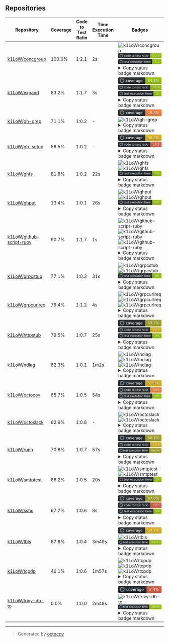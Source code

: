 ## Repositories

| Repository | Coverage | Code to Test Ratio | Time Execution Time | Badges |
| --- | --- | --- | --- | --- |
| [k1LoW/concgroup](https://github.com/k1LoW/concgroup) | 100.0% | 1:2.1 | 2s | ![k1LoW/concgroup](https://raw.githubusercontent.com/k1LoW/octocovs/main/badges/k1LoW/concgroup/coverage.svg) ![k1LoW/concgroup](https://raw.githubusercontent.com/k1LoW/octocovs/main/badges/k1LoW/concgroup/ratio.svg) ![k1LoW/concgroup](https://raw.githubusercontent.com/k1LoW/octocovs/main/badges/k1LoW/concgroup/time.svg) <details><summary>Copy status badge markdown</summary>```![Coverage](https://raw.githubusercontent.com/k1LoW/octocovs/main/badges/k1LoW/concgroup/coverage.svg)```<br>```![Code to Test Ratio](https://raw.githubusercontent.com/k1LoW/octocovs/main/badges/k1LoW/concgroup/ratio.svg)```<br>```![Test Execution Time](https://raw.githubusercontent.com/k1LoW/octocovs/main/badges/k1LoW/concgroup/time.svg)```</details> |
| [k1LoW/expand](https://github.com/k1LoW/expand) | 83.2% | 1:1.7 | 3s | ![k1LoW/expand](https://raw.githubusercontent.com/k1LoW/octocovs/main/badges/k1LoW/expand/coverage.svg) ![k1LoW/expand](https://raw.githubusercontent.com/k1LoW/octocovs/main/badges/k1LoW/expand/ratio.svg) ![k1LoW/expand](https://raw.githubusercontent.com/k1LoW/octocovs/main/badges/k1LoW/expand/time.svg) <details><summary>Copy status badge markdown</summary>```![Coverage](https://raw.githubusercontent.com/k1LoW/octocovs/main/badges/k1LoW/expand/coverage.svg)```<br>```![Code to Test Ratio](https://raw.githubusercontent.com/k1LoW/octocovs/main/badges/k1LoW/expand/ratio.svg)```<br>```![Test Execution Time](https://raw.githubusercontent.com/k1LoW/octocovs/main/badges/k1LoW/expand/time.svg)```</details> |
| [k1LoW/gh-grep](https://github.com/k1LoW/gh-grep) | 71.1% | 1:0.2 | - | ![k1LoW/gh-grep](https://raw.githubusercontent.com/k1LoW/octocovs/main/badges/k1LoW/gh-grep/coverage.svg) ![k1LoW/gh-grep](https://raw.githubusercontent.com/k1LoW/octocovs/main/badges/k1LoW/gh-grep/ratio.svg) <details><summary>Copy status badge markdown</summary>```![Coverage](https://raw.githubusercontent.com/k1LoW/octocovs/main/badges/k1LoW/gh-grep/coverage.svg)```<br>```![Code to Test Ratio](https://raw.githubusercontent.com/k1LoW/octocovs/main/badges/k1LoW/gh-grep/ratio.svg)```</details> |
| [k1LoW/gh-setup](https://github.com/k1LoW/gh-setup) | 56.5% | 1:0.2 | - | ![k1LoW/gh-setup](https://raw.githubusercontent.com/k1LoW/octocovs/main/badges/k1LoW/gh-setup/coverage.svg) ![k1LoW/gh-setup](https://raw.githubusercontent.com/k1LoW/octocovs/main/badges/k1LoW/gh-setup/ratio.svg) <details><summary>Copy status badge markdown</summary>```![Coverage](https://raw.githubusercontent.com/k1LoW/octocovs/main/badges/k1LoW/gh-setup/coverage.svg)```<br>```![Code to Test Ratio](https://raw.githubusercontent.com/k1LoW/octocovs/main/badges/k1LoW/gh-setup/ratio.svg)```</details> |
| [k1LoW/ghfs](https://github.com/k1LoW/ghfs) | 81.8% | 1:0.2 | 22s | ![k1LoW/ghfs](https://raw.githubusercontent.com/k1LoW/octocovs/main/badges/k1LoW/ghfs/coverage.svg) ![k1LoW/ghfs](https://raw.githubusercontent.com/k1LoW/octocovs/main/badges/k1LoW/ghfs/ratio.svg) ![k1LoW/ghfs](https://raw.githubusercontent.com/k1LoW/octocovs/main/badges/k1LoW/ghfs/time.svg) <details><summary>Copy status badge markdown</summary>```![Coverage](https://raw.githubusercontent.com/k1LoW/octocovs/main/badges/k1LoW/ghfs/coverage.svg)```<br>```![Code to Test Ratio](https://raw.githubusercontent.com/k1LoW/octocovs/main/badges/k1LoW/ghfs/ratio.svg)```<br>```![Test Execution Time](https://raw.githubusercontent.com/k1LoW/octocovs/main/badges/k1LoW/ghfs/time.svg)```</details> |
| [k1LoW/ghput](https://github.com/k1LoW/ghput) | 13.4% | 1:0.1 | 26s | ![k1LoW/ghput](https://raw.githubusercontent.com/k1LoW/octocovs/main/badges/k1LoW/ghput/coverage.svg) ![k1LoW/ghput](https://raw.githubusercontent.com/k1LoW/octocovs/main/badges/k1LoW/ghput/ratio.svg) ![k1LoW/ghput](https://raw.githubusercontent.com/k1LoW/octocovs/main/badges/k1LoW/ghput/time.svg) <details><summary>Copy status badge markdown</summary>```![Coverage](https://raw.githubusercontent.com/k1LoW/octocovs/main/badges/k1LoW/ghput/coverage.svg)```<br>```![Code to Test Ratio](https://raw.githubusercontent.com/k1LoW/octocovs/main/badges/k1LoW/ghput/ratio.svg)```<br>```![Test Execution Time](https://raw.githubusercontent.com/k1LoW/octocovs/main/badges/k1LoW/ghput/time.svg)```</details> |
| [k1LoW/github-script-ruby](https://github.com/k1LoW/github-script-ruby) | 90.7% | 1:1.7 | 1s | ![k1LoW/github-script-ruby](https://raw.githubusercontent.com/k1LoW/octocovs/main/badges/k1LoW/github-script-ruby/coverage.svg) ![k1LoW/github-script-ruby](https://raw.githubusercontent.com/k1LoW/octocovs/main/badges/k1LoW/github-script-ruby/ratio.svg) ![k1LoW/github-script-ruby](https://raw.githubusercontent.com/k1LoW/octocovs/main/badges/k1LoW/github-script-ruby/time.svg) <details><summary>Copy status badge markdown</summary>```![Coverage](https://raw.githubusercontent.com/k1LoW/octocovs/main/badges/k1LoW/github-script-ruby/coverage.svg)```<br>```![Code to Test Ratio](https://raw.githubusercontent.com/k1LoW/octocovs/main/badges/k1LoW/github-script-ruby/ratio.svg)```<br>```![Test Execution Time](https://raw.githubusercontent.com/k1LoW/octocovs/main/badges/k1LoW/github-script-ruby/time.svg)```</details> |
| [k1LoW/grpcstub](https://github.com/k1LoW/grpcstub) | 77.1% | 1:0.3 | 31s | ![k1LoW/grpcstub](https://raw.githubusercontent.com/k1LoW/octocovs/main/badges/k1LoW/grpcstub/coverage.svg) ![k1LoW/grpcstub](https://raw.githubusercontent.com/k1LoW/octocovs/main/badges/k1LoW/grpcstub/ratio.svg) ![k1LoW/grpcstub](https://raw.githubusercontent.com/k1LoW/octocovs/main/badges/k1LoW/grpcstub/time.svg) <details><summary>Copy status badge markdown</summary>```![Coverage](https://raw.githubusercontent.com/k1LoW/octocovs/main/badges/k1LoW/grpcstub/coverage.svg)```<br>```![Code to Test Ratio](https://raw.githubusercontent.com/k1LoW/octocovs/main/badges/k1LoW/grpcstub/ratio.svg)```<br>```![Test Execution Time](https://raw.githubusercontent.com/k1LoW/octocovs/main/badges/k1LoW/grpcstub/time.svg)```</details> |
| [k1LoW/grpcurlreq](https://github.com/k1LoW/grpcurlreq) | 79.4% | 1:1.2 | 4s | ![k1LoW/grpcurlreq](https://raw.githubusercontent.com/k1LoW/octocovs/main/badges/k1LoW/grpcurlreq/coverage.svg) ![k1LoW/grpcurlreq](https://raw.githubusercontent.com/k1LoW/octocovs/main/badges/k1LoW/grpcurlreq/ratio.svg) ![k1LoW/grpcurlreq](https://raw.githubusercontent.com/k1LoW/octocovs/main/badges/k1LoW/grpcurlreq/time.svg) <details><summary>Copy status badge markdown</summary>```![Coverage](https://raw.githubusercontent.com/k1LoW/octocovs/main/badges/k1LoW/grpcurlreq/coverage.svg)```<br>```![Code to Test Ratio](https://raw.githubusercontent.com/k1LoW/octocovs/main/badges/k1LoW/grpcurlreq/ratio.svg)```<br>```![Test Execution Time](https://raw.githubusercontent.com/k1LoW/octocovs/main/badges/k1LoW/grpcurlreq/time.svg)```</details> |
| [k1LoW/httpstub](https://github.com/k1LoW/httpstub) | 79.5% | 1:0.7 | 25s | ![k1LoW/httpstub](https://raw.githubusercontent.com/k1LoW/octocovs/main/badges/k1LoW/httpstub/coverage.svg) ![k1LoW/httpstub](https://raw.githubusercontent.com/k1LoW/octocovs/main/badges/k1LoW/httpstub/ratio.svg) ![k1LoW/httpstub](https://raw.githubusercontent.com/k1LoW/octocovs/main/badges/k1LoW/httpstub/time.svg) <details><summary>Copy status badge markdown</summary>```![Coverage](https://raw.githubusercontent.com/k1LoW/octocovs/main/badges/k1LoW/httpstub/coverage.svg)```<br>```![Code to Test Ratio](https://raw.githubusercontent.com/k1LoW/octocovs/main/badges/k1LoW/httpstub/ratio.svg)```<br>```![Test Execution Time](https://raw.githubusercontent.com/k1LoW/octocovs/main/badges/k1LoW/httpstub/time.svg)```</details> |
| [k1LoW/ndiag](https://github.com/k1LoW/ndiag) | 62.3% | 1:0.1 | 1m2s | ![k1LoW/ndiag](https://raw.githubusercontent.com/k1LoW/octocovs/main/badges/k1LoW/ndiag/coverage.svg) ![k1LoW/ndiag](https://raw.githubusercontent.com/k1LoW/octocovs/main/badges/k1LoW/ndiag/ratio.svg) ![k1LoW/ndiag](https://raw.githubusercontent.com/k1LoW/octocovs/main/badges/k1LoW/ndiag/time.svg) <details><summary>Copy status badge markdown</summary>```![Coverage](https://raw.githubusercontent.com/k1LoW/octocovs/main/badges/k1LoW/ndiag/coverage.svg)```<br>```![Code to Test Ratio](https://raw.githubusercontent.com/k1LoW/octocovs/main/badges/k1LoW/ndiag/ratio.svg)```<br>```![Test Execution Time](https://raw.githubusercontent.com/k1LoW/octocovs/main/badges/k1LoW/ndiag/time.svg)```</details> |
| [k1LoW/octocov](https://github.com/k1LoW/octocov) | 65.7% | 1:0.5 | 54s | ![k1LoW/octocov](https://raw.githubusercontent.com/k1LoW/octocovs/main/badges/k1LoW/octocov/coverage.svg) ![k1LoW/octocov](https://raw.githubusercontent.com/k1LoW/octocovs/main/badges/k1LoW/octocov/ratio.svg) ![k1LoW/octocov](https://raw.githubusercontent.com/k1LoW/octocovs/main/badges/k1LoW/octocov/time.svg) <details><summary>Copy status badge markdown</summary>```![Coverage](https://raw.githubusercontent.com/k1LoW/octocovs/main/badges/k1LoW/octocov/coverage.svg)```<br>```![Code to Test Ratio](https://raw.githubusercontent.com/k1LoW/octocovs/main/badges/k1LoW/octocov/ratio.svg)```<br>```![Test Execution Time](https://raw.githubusercontent.com/k1LoW/octocovs/main/badges/k1LoW/octocov/time.svg)```</details> |
| [k1LoW/octoslack](https://github.com/k1LoW/octoslack) | 62.9% | 1:0.6 | - | ![k1LoW/octoslack](https://raw.githubusercontent.com/k1LoW/octocovs/main/badges/k1LoW/octoslack/coverage.svg) ![k1LoW/octoslack](https://raw.githubusercontent.com/k1LoW/octocovs/main/badges/k1LoW/octoslack/ratio.svg) <details><summary>Copy status badge markdown</summary>```![Coverage](https://raw.githubusercontent.com/k1LoW/octocovs/main/badges/k1LoW/octoslack/coverage.svg)```<br>```![Code to Test Ratio](https://raw.githubusercontent.com/k1LoW/octocovs/main/badges/k1LoW/octoslack/ratio.svg)```</details> |
| [k1LoW/runn](https://github.com/k1LoW/runn) | 70.8% | 1:0.7 | 57s | ![k1LoW/runn](https://raw.githubusercontent.com/k1LoW/octocovs/main/badges/k1LoW/runn/coverage.svg) ![k1LoW/runn](https://raw.githubusercontent.com/k1LoW/octocovs/main/badges/k1LoW/runn/ratio.svg) ![k1LoW/runn](https://raw.githubusercontent.com/k1LoW/octocovs/main/badges/k1LoW/runn/time.svg) <details><summary>Copy status badge markdown</summary>```![Coverage](https://raw.githubusercontent.com/k1LoW/octocovs/main/badges/k1LoW/runn/coverage.svg)```<br>```![Code to Test Ratio](https://raw.githubusercontent.com/k1LoW/octocovs/main/badges/k1LoW/runn/ratio.svg)```<br>```![Test Execution Time](https://raw.githubusercontent.com/k1LoW/octocovs/main/badges/k1LoW/runn/time.svg)```</details> |
| [k1LoW/smtptest](https://github.com/k1LoW/smtptest) | 86.2% | 1:0.5 | 20s | ![k1LoW/smtptest](https://raw.githubusercontent.com/k1LoW/octocovs/main/badges/k1LoW/smtptest/coverage.svg) ![k1LoW/smtptest](https://raw.githubusercontent.com/k1LoW/octocovs/main/badges/k1LoW/smtptest/ratio.svg) ![k1LoW/smtptest](https://raw.githubusercontent.com/k1LoW/octocovs/main/badges/k1LoW/smtptest/time.svg) <details><summary>Copy status badge markdown</summary>```![Coverage](https://raw.githubusercontent.com/k1LoW/octocovs/main/badges/k1LoW/smtptest/coverage.svg)```<br>```![Code to Test Ratio](https://raw.githubusercontent.com/k1LoW/octocovs/main/badges/k1LoW/smtptest/ratio.svg)```<br>```![Test Execution Time](https://raw.githubusercontent.com/k1LoW/octocovs/main/badges/k1LoW/smtptest/time.svg)```</details> |
| [k1LoW/sshc](https://github.com/k1LoW/sshc) | 67.7% | 1:0.6 | 8s | ![k1LoW/sshc](https://raw.githubusercontent.com/k1LoW/octocovs/main/badges/k1LoW/sshc/coverage.svg) ![k1LoW/sshc](https://raw.githubusercontent.com/k1LoW/octocovs/main/badges/k1LoW/sshc/ratio.svg) ![k1LoW/sshc](https://raw.githubusercontent.com/k1LoW/octocovs/main/badges/k1LoW/sshc/time.svg) <details><summary>Copy status badge markdown</summary>```![Coverage](https://raw.githubusercontent.com/k1LoW/octocovs/main/badges/k1LoW/sshc/coverage.svg)```<br>```![Code to Test Ratio](https://raw.githubusercontent.com/k1LoW/octocovs/main/badges/k1LoW/sshc/ratio.svg)```<br>```![Test Execution Time](https://raw.githubusercontent.com/k1LoW/octocovs/main/badges/k1LoW/sshc/time.svg)```</details> |
| [k1LoW/tbls](https://github.com/k1LoW/tbls) | 67.8% | 1:0.4 | 3m49s | ![k1LoW/tbls](https://raw.githubusercontent.com/k1LoW/octocovs/main/badges/k1LoW/tbls/coverage.svg) ![k1LoW/tbls](https://raw.githubusercontent.com/k1LoW/octocovs/main/badges/k1LoW/tbls/ratio.svg) ![k1LoW/tbls](https://raw.githubusercontent.com/k1LoW/octocovs/main/badges/k1LoW/tbls/time.svg) <details><summary>Copy status badge markdown</summary>```![Coverage](https://raw.githubusercontent.com/k1LoW/octocovs/main/badges/k1LoW/tbls/coverage.svg)```<br>```![Code to Test Ratio](https://raw.githubusercontent.com/k1LoW/octocovs/main/badges/k1LoW/tbls/ratio.svg)```<br>```![Test Execution Time](https://raw.githubusercontent.com/k1LoW/octocovs/main/badges/k1LoW/tbls/time.svg)```</details> |
| [k1LoW/tcpdp](https://github.com/k1LoW/tcpdp) | 46.1% | 1:0.6 | 1m57s | ![k1LoW/tcpdp](https://raw.githubusercontent.com/k1LoW/octocovs/main/badges/k1LoW/tcpdp/coverage.svg) ![k1LoW/tcpdp](https://raw.githubusercontent.com/k1LoW/octocovs/main/badges/k1LoW/tcpdp/ratio.svg) ![k1LoW/tcpdp](https://raw.githubusercontent.com/k1LoW/octocovs/main/badges/k1LoW/tcpdp/time.svg) <details><summary>Copy status badge markdown</summary>```![Coverage](https://raw.githubusercontent.com/k1LoW/octocovs/main/badges/k1LoW/tcpdp/coverage.svg)```<br>```![Code to Test Ratio](https://raw.githubusercontent.com/k1LoW/octocovs/main/badges/k1LoW/tcpdp/ratio.svg)```<br>```![Test Execution Time](https://raw.githubusercontent.com/k1LoW/octocovs/main/badges/k1LoW/tcpdp/time.svg)```</details> |
| [k1LoW/trivy-db-to](https://github.com/k1LoW/trivy-db-to) | 0.0% | 1:0.0 | 2m48s | ![k1LoW/trivy-db-to](https://raw.githubusercontent.com/k1LoW/octocovs/main/badges/k1LoW/trivy-db-to/coverage.svg) ![k1LoW/trivy-db-to](https://raw.githubusercontent.com/k1LoW/octocovs/main/badges/k1LoW/trivy-db-to/ratio.svg) ![k1LoW/trivy-db-to](https://raw.githubusercontent.com/k1LoW/octocovs/main/badges/k1LoW/trivy-db-to/time.svg) <details><summary>Copy status badge markdown</summary>```![Coverage](https://raw.githubusercontent.com/k1LoW/octocovs/main/badges/k1LoW/trivy-db-to/coverage.svg)```<br>```![Code to Test Ratio](https://raw.githubusercontent.com/k1LoW/octocovs/main/badges/k1LoW/trivy-db-to/ratio.svg)```<br>```![Test Execution Time](https://raw.githubusercontent.com/k1LoW/octocovs/main/badges/k1LoW/trivy-db-to/time.svg)```</details> |

---

> Generated by [octocov](https://github.com/k1LoW/octocov)
